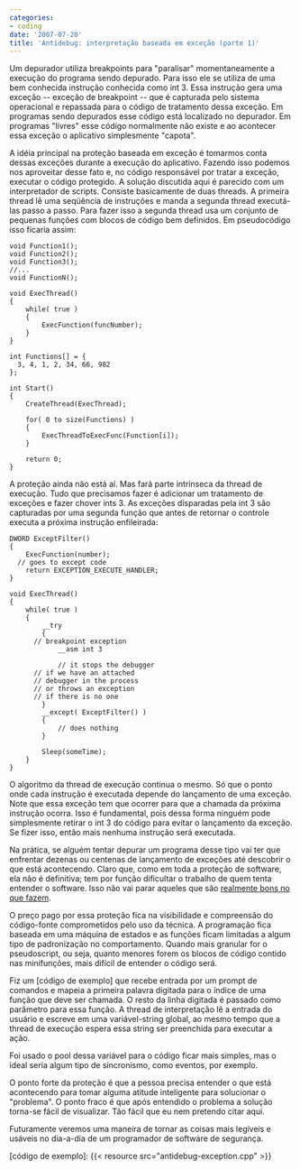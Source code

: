 ```yaml
---
categories:
- coding
date: '2007-07-20'
title: 'Antidebug: interpretação baseada em exceção (parte 1)'
---
```


Um depurador utiliza breakpoints para "paralisar" momentaneamente a execução do programa sendo depurado. Para isso ele se utiliza de uma bem conhecida instrução conhecida como int 3. Essa instrução gera uma exceção -- exceção de breakpoint -- que é capturada pelo sistema operacional e repassada para o código de tratamento dessa exceção. Em programas sendo depurados esse código está localizado no depurador. Em programas "livres" esse código normalmente não existe e ao acontecer essa exceção o aplicativo simplesmente "capota".

A idéia principal na proteção baseada em exceção é tomarmos conta dessas exceções durante a execução do aplicativo. Fazendo isso podemos nos aproveitar desse fato e, no código responsável por tratar a exceção, executar o código protegido. A solução discutida aqui é parecido com um interpretador de scripts. Consiste basicamente de duas threads. A primeira thread lê uma seqüência de instruções e manda a segunda thread executá-las passo a passo. Para fazer isso a segunda thread usa um conjunto de pequenas funções com blocos de código bem definidos. Em pseudocódigo isso ficaria assim:

    void Function1();
    void Function2();
    void Function3();
    //...
    void FunctionN();
    
    void ExecThread()
    {
    	while( true )
    	{
    		ExecFunction(funcNumber);
    	}
    }
    
    int Functions[] = { 
      3, 4, 1, 2, 34, 66, 982
    };
    
    int Start()
    {
    	CreateThread(ExecThread);
    
    	for( 0 to size(Functions) )
    	{
    		ExecThreadToExecFunc(Function[i]);
    	}
    
    	return 0;
    } 

A proteção ainda não está aí. Mas fará parte intrínseca da thread de execução. Tudo que precisamos fazer é adicionar um tratamento de exceções e fazer chover ints 3. As exceções disparadas pela int 3 são capturadas por uma segunda função que antes de retornar o controle executa a próxima instrução enfileirada:

    DWORD ExceptFilter()
    {
    	ExecFunction(number);
      // goes to except code
    	return EXCEPTION_EXECUTE_HANDLER;
    }
    
    void ExecThread()
    {
    	while( true )
    	{
    		__try
    		{
          // breakpoint exception
    			__asm int 3
    
    			// it stops the debugger 
          // if we have an attached 
          // debugger in the process
          // or throws an exception 
          // if there is no one
    		}
    		__except( ExceptFilter() )
    		{
    			// does nothing
    		}
    
    		Sleep(someTime);
    	}
    } 

O algoritmo da thread de execução continua o mesmo. Só que o ponto onde cada instrução é executada depende do lançamento de uma exceção. Note que essa exceção tem que ocorrer para que a chamada da próxima instrução ocorra. Isso é fundamental, pois dessa forma ninguém pode simplesmente retirar o int 3 do código para evitar o lançamento da exceção. Se fizer isso, então mais nenhuma instrução será executada.

Na prática, se alguém tentar depurar um programa desse tipo vai ter que enfrentar dezenas ou centenas de lançamento de exceções até descobrir o que está acontecendo. Claro que, como em toda a proteção de software, ela não é definitiva; tem por função dificultar o trabalho de quem tenta entender o software. Isso não vai parar aqueles que são [realmente bons no que fazem].

O preço pago por essa proteção fica na visibilidade e compreensão do código-fonte comprometidos pelo uso da técnica. A programação fica baseada em uma máquina de estados e as funções ficam limitadas a algum tipo de padronização no comportamento. Quando mais granular for o pseudoscript, ou seja, quanto menores forem os blocos de código contido nas minifunções, mais difícil de entender o código será.

Fiz um [código de exemplo] que recebe entrada por um prompt de comandos e mapeia a primeira palavra digitada para o índice de uma função que deve ser chamada. O resto da linha digitada é passado como parâmetro para essa função. A thread de interpretação lê a entrada do usuário e escreve em uma variável-string global, ao mesmo tempo que a thread de execução espera essa string ser preenchida para executar a ação. 

Foi usado o pool dessa variável para o código ficar mais simples, mas o ideal seria algum tipo de sincronismo, como eventos, por exemplo.

O ponto forte da proteção é que a pessoa precisa entender o que está acontecendo para tomar alguma atitude inteligente para solucionar o "problema". O ponto fraco é que após entendido o problema a solução torna-se fácil de visualizar. Tão fácil que eu nem pretendo citar aqui.

Futuramente veremos uma maneira de tornar as coisas mais legíveis e usáveis no dia-a-dia de um programador de software de segurança.

[realmente bons no que fazem]: http://www.codebreakers-journal.com
[código de exemplo]: {{< resource src="antidebug-exception.cpp" >}}

